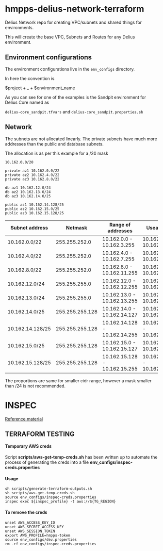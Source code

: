 # hmpps-delius-network-terraform
Delius Network repo for creating VPC/subnets and shared things for environments.

This will create the base VPC, Subnets and Routes for any Delius environment.

## Environment configurations

The environment configurations live in the `env_configs` directory.

In here the convention is

$project + _ + $environment_name

As you can see for one of the examples is the Sandpit environment for Delius Core named as

`delius-core_sandpit.tfvars` and `delius-core_sandpit.properties.sh`

## Network

The subnets are not allocated linearly. The private subnets have much more addresses than the public and database subnets.

The allocation is as per this example for a /20 mask

```
10.162.0.0/20

private az1 10.162.0.0/22
private az2 10.162.4.0/22
private az3 10.162.8.0/22

db az1 10.162.12.0/24
db az2 10.162.13.0/24
db az3 10.162.14.0/25

public az1 10.162.14.128/25
public az2 10.162.15.0/25
public az3 10.162.15.128/25
```

| Subnet address |	Netmask	| Range of addresses |	Useable IPs	| Hosts	|
|---|---|---|---|---|
|10.162.0.0/22 |	255.255.252.0	| 10.162.0.0 - 10.162.3.255	| 10.162.0.1 - 10.162.3.254 |	1022 |
|10.162.4.0/22 |	255.255.252.0 |	10.162.4.0 - 10.162.7.255	| 10.162.4.1 - 10.162.7.254 |	1022 |
|10.162.8.0/22 |	255.255.252.0	| 10.162.8.0 - 10.162.11.255 | 10.162.8.1 - 10.162.11.254 |	1022 |
|10.162.12.0/24 |	255.255.255.0	| 10.162.12.0 - 10.162.12.255	| 10.162.12.1 - 10.162.12.254	| 254 |
|10.162.13.0/24 |	255.255.255.0	| 10.162.13.0 - 10.162.13.255	| 10.162.13.1 - 10.162.13.254	| 254 |
|10.162.14.0/25 |	255.255.255.128	| 10.162.14.0 - 10.162.14.127	| 10.162.14.1 - 10.162.14.126	| 126	|
|10.162.14.128/25 |	255.255.255.128	| 10.162.14.128 - 10.162.14.255	| 10.162.14.129 - 10.162.14.254 |	126 |
|10.162.15.0/25 |	255.255.255.128	| 10.162.15.0 - 10.162.15.127	| 10.162.15.1 - 10.162.15.126 |	126 |
|10.162.15.128/25 |	255.255.255.128	| 10.162.15.128 - 10.162.15.255	| 10.162.15.129 - 10.162.15.254 |	126 |

The proportions are same for smaller cidr range, however a mask smaller than /24 is not recommended.


INSPEC
======

[Reference material](https://www.inspec.io/docs/reference/resources/#aws-resources)

## TERRAFORM TESTING

#### Temporary AWS creds

Script __scripts/aws-get-temp-creds.sh__ has been written up to automate the process of generating the creds into a file __env_configs/inspec-creds.properties__

#### Usage

```
sh scripts/generate-terraform-outputs.sh
sh scripts/aws-get-temp-creds.sh
source env_configs/inspec-creds.properties
inspec exec ${inspec_profile} -t aws://${TG_REGION}
```

#### To remove the creds

```
unset AWS_ACCESS_KEY_ID
unset AWS_SECRET_ACCESS_KEY
unset AWS_SESSION_TOKEN
export AWS_PROFILE=hmpps-token
source env_configs/dev.properties
rm -rf env_configs/inspec-creds.properties
```
